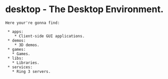 # desktop - The Desktop Environment.

    Here your're gonna find:

```
 * apps:
    * Client-side GUI applications.
 * demos:
    * 3D demos.
 * games:
   * Games.
 * libs:
   * Libraries.
 * services:
   * Ring 3 servers.
```









